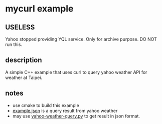 # mycurl example

## USELESS

Yahoo stopped providing YQL service. Only for archive purpose.
DO NOT run this.

## description

A simple C++ example that uses curl to query yahoo weather API for weather at Taipei.

## notes

* use cmake to build this example
* [example.json](./example.json) is a query result from yahoo weather
* may use [yahoo-weather-query.py](./yahoo-weather-query.py) to get result in json format.


